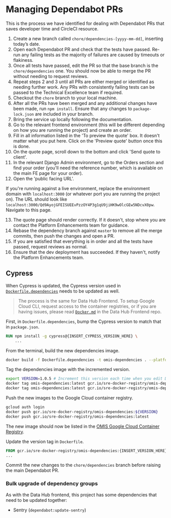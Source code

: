 # Managing Dependabot PRs

This is the process we have identified for dealing with Dependabot PRs that saves developer time and CircleCI resource.

1. Create a new branch called `chore/dependencies-[yyyy-mm-dd]`, inserting today’s date.
2. Open each Dependabot PR and check that the tests have passed. Re-run any failing tests as the majority of failures are caused by timeouts or flakiness.
3. Once all tests have passed, edit the PR so that the base branch is the `chore/dependencies` one. You should now be able to merge the PR without needing to request reviews.
4. Repeat steps 2 and 3 until all PRs are either merged or identified as needing further work. Any PRs with consistently failing tests can be passed to the Technical Excellence team if required.
5. Checkout the `chore` branch to your local machine.
6. After all the PRs have been merged and any additional changes have been made, run `npm install`. Ensure that any changes to `package-lock.json` are included in your branch.
7. Bring the service up locally following the documentation.
8. Go to the relevant frontend environment (this will be different depending on how you are running the project) and create an order.
9. Fill in all information listed in the 'To preview the quote' box. It doesn't matter what you put here. Click on the 'Preview quote' button once this is done.
10. On the quote page, scroll down to the bottom and click 'Send quote to client'.
11. In the relevant Django Admin environment, go to the Orders section and find your order (you'll need the reference number, which is available on the main FE page for your order).
12. Open the 'public facing URL'.

If you're running against a live environment, replace the environment domain with `localhost:3000` (or whatever port you are running the project on). The URL should look like `localhost:3000/Qd9AyojGFEISUEEvPzzOY4P3g1qU9jiHK9wOlcGEw5NDcvX0pw`. Navigate to this page.

13. The quote page should render correctly. If it doesn't, stop where you are contact the Platform Enhancements team for guidance.
14. Rebase the dependency branch against `master` to remove all the merge commits, then push the changes and open a PR.
15. If you are satisfied that everything is in order and all the tests have passed, request reviews as normal.
16. Ensure that the dev deployment has succeeded. If they haven't, notify the Platform Enhancements team.

## Cypress

When Cypress is updated, the Cypress version used in [`Dockerfile.dependencies`](../Dockerfile.dependencies) needs to be updated as well.

> The process is the same for Data Hub Frontend. To setup Google Cloud CLI, request access to the container registries, or if you are having issues, please read [`Docker.md`](https://github.com/uktrade/data-hub-frontend/blob/main/docs/Docker.md#creating-docker-container-for-circleci) in the Data Hub Frontend repo.

First, in `Dockerfile.dependencies`, bump the Cypress version to match that in `package.json`.

```Dockerfile
RUN npm install -g cypress@{INSERT_CYPRESS_VERSION_HERE} \
    ...
```

From the terminal, build the new dependencies image.

```bash
docker build -f Dockerfile.dependencies -t omis-dependencies . --platform linux/amd64
```

Tag the dependencies image with the incremented version.

```bash
export VERSION=1.0.5 # Increment this version each time when you edit Dockerfile.
docker tag omis-dependencies:latest gcr.io/sre-docker-registry/omis-dependencies:${VERSION}
docker tag omis-dependencies:latest gcr.io/sre-docker-registry/omis-dependencies:latest
```

Push the new images to the Google Cloud container registry.

```bash
gcloud auth login
docker push gcr.io/sre-docker-registry/omis-dependencies:${VERSION}
docker push gcr.io/sre-docker-registry/omis-dependencies:latest
```

The new image should now be listed in the [OMIS Google Cloud Container Registry](https://console.cloud.google.com/gcr/images/sre-docker-registry/global/omis-dependencies).

Update the version tag in `Dockerfile`.

```Dockerfile
FROM gcr.io/sre-docker-registry/omis-dependencies:{INSERT_VERSION_HERE}
...
```

Commit the new changes to the `chore/dependencies` branch before raising the main Dependabot PR.

### Bulk upgrade of dependency groups

As with the Data Hub frontend, this project has some dependencies that need to be updated together:
- Sentry (`dependabot:update-sentry`)